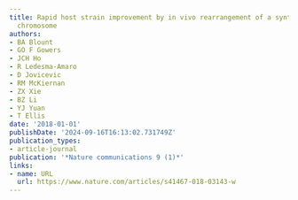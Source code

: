 ```yaml
---
title: Rapid host strain improvement by in vivo rearrangement of a synthetic yeast
  chromosome
authors:
- BA Blount
- GO F Gowers
- JCH Ho
- R Ledesma-Amaro
- D Jovicevic
- RM McKiernan
- ZX Xie
- BZ Li
- YJ Yuan
- T Ellis
date: '2018-01-01'
publishDate: '2024-09-16T16:13:02.731749Z'
publication_types:
- article-journal
publication: '*Nature communications 9 (1)*'
links:
- name: URL
  url: https://www.nature.com/articles/s41467-018-03143-w
---
```

